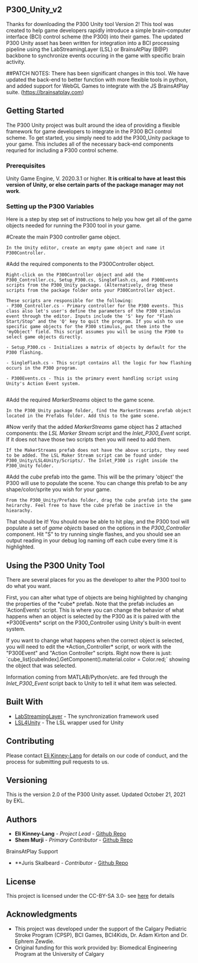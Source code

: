 ## P300_Unity_v2

Thanks for downloading the P300 Unity tool Version 2! 
This tool was created to help game developers rapidly introduce a simple brain-computer interface (BCI) control scheme (the P300) into their games. 
The updated P300 Unity asset has been written for integration into a BCI processing pipeline using the LabStreamingLayer (LSL) or BrainsAtPlay (B@P) backbone to synchronize events occuring in the game with specific brain activity.

##PATCH NOTES:
There has been significant changes in this tool. We have updated the back-end to better function with more flexible tools in python, and added support for WebGL Games to integrate with the JS BrainsAtPlay suite. (https://brainsatplay.com)

## Getting Started

The P300 Unity project was built around the idea of providing a flexible framework for game developers to integrate in the P300 BCI control scheme. To get started, you simply need to add the P300_Unity package to your game. This includes all of the necessary back-end components requried for including a P300 control scheme.

### Prerequisites

Unity Game Engine, V. 2020.3.1 or higher. **It is critical to have at least this version of Unity, or else certain parts of the package manager may not work**.

### Setting up the P300 Variables

Here is a step by step set of instructions to help you how get all of the game objects needed for running the P300 tool in your game.

#Create the main P300 controller game object.

```
In the Unity editor, create an empty game object and name it P300Controller.
```

#Add the required components to the P300Controller object.

```
Right-click on the P300Controller object and add the P300_Controller.cs, Setup_P300.cs, SingleFlash.cs, and P300Events scripts from the P300_Unity package. (Alternatively, drag these scripts from the package folder onto your P300Controller object.

These scripts are responsible for the following:
- P300_Controller.cs - Primary controller for the P300 events. This class also let's user's define the parameters of the P300 stimulus event through the editor. Inputs include the 'S' key for "Flash Start/Stop" and the 'Q' key to quit the program. If you wish to use specific game objects for the P300 stimulus, put them into the 'myObject' field. This script assumes you will be using the P300 to select game objects directly.

- Setup_P300.cs - Initializes a matrix of objects by default for the P300 flashing.

- SingleFlash.cs - This script contains all the logic for how flashing occurs in the P300 program.

- P300Events.cs - This is the primary event handling script using Unity's Action Event system.
 
```

#Add the required *MarkerStreams* object to the game scene.
```
In the P300_Unity package folder, find the MarkerStreams prefab object located in the Prefabs folder. Add this to the game scene. 
```

#Now verify that the added *MarkerStreams* game object has 2 attached components: the *LSL Marker Stream* script and the *Inlet_P300_Event* script. If it does not have those two scripts then you will need to add them.

```
If the MakerStreams prefab does not have the above scripts, they need to be added. The LSL Maker Stream script can be found under P300_Unity/LSL4Unity/Scripts/. The Inlet_P300 is right inside the P300_Unity folder.
```

#Add the *cube* prefab into the game. This will be the primary 'object' the P300 will use to populate the scene. You can change this prefab to be any shape/color/sprite you wish for your game.

```
From the P300_Unity/Prefabs folder, drag the cube prefab into the game heirarchy. Feel free to have the cube prefab be inactive in the hiearachy.
```

That should be it! You should now be able to hit play, and the P300 tool will populate a set of *game objects* based on the options in the *P300_Controller* component. Hit "S" to try running single flashes, and you should see an output reading in your debug log naming off each cube every time it is highlighted.

## Using the P300 Unity Tool

There are several places for you as the developer to alter the P300 tool to do what you want. 

<p>First, you can alter what type of objects are being highlighted by changing the properties of the *cube* prefab.
Note that the prefab includes an 'ActionEvents' script. This is where you can change the behavior of what happens when an object is selected by the P300 as it is paired with the *P300Events* script on the P300_Controller using Unity's built-in event system.</p>

<p>If you want to change what happens when the correct object is selected, you will need to edit the *Action_Controller* script, or work with the "P300Event" and "Action Controller" scripts. Right now there is just:
`cube_list[cubeIndex].GetComponent<Renderer>().material.color = Color.red;` showing the object that was selected.

Information coming from MATLAB/Python/etc. are fed through the *Inlet_P300_Event* script back to Unity to tell it what item was selected.</p>
 
## Built With

* [LabStreamingLayer](https://github.com/sccn/labstreaminglayer) - The synchronization framework used
* [LSL4Unity](https://github.com/xfleckx/LSL4Unity) - The LSL wrapper used for Unity

## Contributing

Please contact [Eli Kinney-Lang](https://github.com/ekinney-lang) for details on our code of conduct, and the process for submitting pull requests to us.

## Versioning

This is the version 2.0 of the P300 Unity asset. Updated October 21, 2021 by EKL.

## Authors

* **Eli Kinney-Lang** - *Project Lead* - [Github Repo](https://github.com/ekinney-lang)
* **Shem Murji** - *Primary Contributor* - [Github Repo](https://github.com/shemmurji/shemmurji.github.io)

BrainsAtPlay Support
* **Juris Skalbeard - *Contributor* - [Github Repo](https://github.com/Skalbeard)


## License

This project is licensed under the CC-BY-SA 3.0- see [here](https://creativecommons.org/licenses/by-sa/3.0/) for details

## Acknowledgments

* This project was developed under the support of the Calgary Pediatric Stroke Program (CPSP), BCI Games, BCI4Kids, Dr. Adam Kirton and Dr. Ephrem Zewdie.
* Original funding for this work provided by: Biomedical Engineering Program at the University of Calgary

